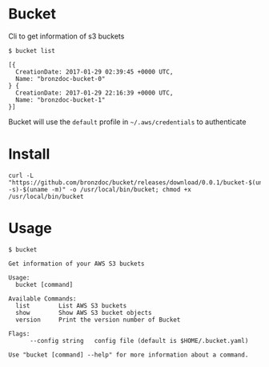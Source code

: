 # Bucket

Cli to get information of s3 buckets

```
$ bucket list

[{
  CreationDate: 2017-01-29 02:39:45 +0000 UTC,
  Name: "bronzdoc-bucket-0"
} {
  CreationDate: 2017-01-29 22:16:39 +0000 UTC,
  Name: "bronzdoc-bucket-1"
}]

```

Bucket will use the `default` profile in `~/.aws/credentials` to authenticate

# Install

```
curl -L "https://github.com/bronzdoc/bucket/releases/download/0.0.1/bucket-$(uname -s)-$(uname -m)" -o /usr/local/bin/bucket; chmod +x /usr/local/bin/bucket
```

# Usage

```
$ bucket

Get information of your AWS S3 buckets

Usage:
  bucket [command]

Available Commands:
  list        List AWS S3 buckets
  show        Show AWS S3 bucket objects
  version     Print the version number of Bucket

Flags:
      --config string   config file (default is $HOME/.bucket.yaml)

Use "bucket [command] --help" for more information about a command.

```

